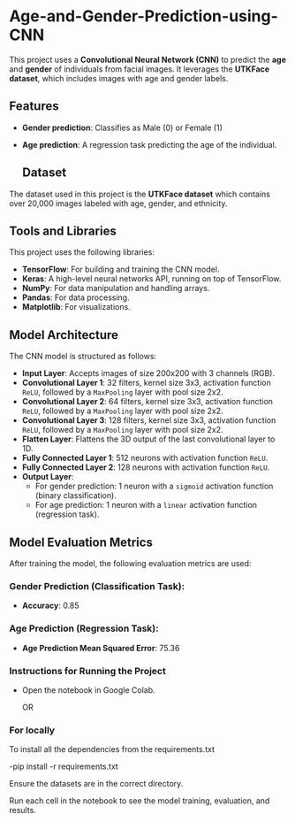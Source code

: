# Age-and-Gender-Prediction-using-CNN
This project uses a **Convolutional Neural Network (CNN)** to predict the **age** and **gender** of individuals from facial images. It leverages the **UTKFace dataset**, which includes images with age and gender labels.

## Features
- **Gender prediction**: Classifies as Male (0) or Female (1)
- **Age prediction**: A regression task predicting the age of the individual.

  ## Dataset
The dataset used in this project is the **UTKFace dataset** which contains over 20,000 images labeled with age, gender, and ethnicity.


## Tools and Libraries
This project uses the following libraries:
- **TensorFlow**: For building and training the CNN model.
- **Keras**: A high-level neural networks API, running on top of TensorFlow.
- **NumPy**: For data manipulation and handling arrays.
- **Pandas**: For data processing.
- **Matplotlib**: For visualizations.

## Model Architecture

The CNN model is structured as follows:

- **Input Layer**: Accepts images of size 200x200 with 3 channels (RGB).
- **Convolutional Layer 1**: 32 filters, kernel size 3x3, activation function `ReLU`, followed by a `MaxPooling` layer with pool size 2x2.
- **Convolutional Layer 2**: 64 filters, kernel size 3x3, activation function `ReLU`, followed by a `MaxPooling` layer with pool size 2x2.
- **Convolutional Layer 3**: 128 filters, kernel size 3x3, activation function `ReLU`, followed by a `MaxPooling` layer with pool size 2x2.
- **Flatten Layer**: Flattens the 3D output of the last convolutional layer to 1D.
- **Fully Connected Layer 1**: 512 neurons with activation function `ReLU`.
- **Fully Connected Layer 2**: 128 neurons with activation function `ReLU`.
- **Output Layer**:
  - For gender prediction: 1 neuron with a `sigmoid` activation function (binary classification).
  - For age prediction: 1 neuron with a `linear` activation function (regression task).


## Model Evaluation Metrics

After training the model, the following evaluation metrics are used:

### Gender Prediction (Classification Task):
- **Accuracy**: 0.85

### Age Prediction (Regression Task):
- **Age Prediction Mean Squared Error**: 75.36

### Instructions for Running the Project

- Open the notebook in Google Colab.

  OR
### For locally
To install all the dependencies from the requirements.txt

-pip install -r requirements.txt

Ensure the datasets are in the correct directory.

Run each cell in the notebook to see the model training, evaluation, and results.
